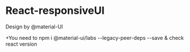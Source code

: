 # React-responsiveUI
Design by @material-UI

+You need to
npm i @material-ui/labs --legacy-peer-deps --save 
& check react version
